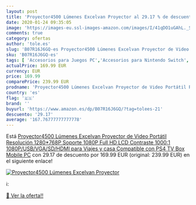 ```yaml
---
layout: post
title: 'Proyector4500 Lúmenes Excelvan Proyector al 29.17 % de descuento'
date: 2020-01-24 09:35:05
image: 'https://images-eu.ssl-images-amazon.com/images/I/41qDO1uGAhL._SL400_.jpg'
comments: true
category: ofertas
author: 'tole.es'
slug: 'B07R16J6GQ-es Proyector4500 Lúmenes Excelvan Proyector de Video Portátil...'
sku: 'B07R16J6GQ-es'
tags: [ 'Accesorios para Juegos PC','Accesorios para Nintendo Switch','Accesorios para PlayStation 4','Almacenamiento de datos','Almacenamiento de datos externo','Discos duros externos','Electrónica','Hardware y juegos para Nintendo Switch','Hardware y juegos para PlayStation 4','Informática','Juegos y Accesorios para PC','Memoria para Nintendo Switch','Tarjetas de memoria','Tarjetas microSD','Videojuegos','Volantes para PC','ps4', ]
actualPrice: 169.99 EUR
currency: EUR
price: 169.99
comparePrice: 239.99 EUR
prodname: 'Proyector4500 Lúmenes Excelvan Proyector de Video Portátil Resolución 1280*768P Soporte 1080P Full HD LCD Contraste 1000:1 1080P/USB/VGA/SD/HDMI para Viajes y casa Compatible con PS4 TV Box Mobile PC'
country: 'es'
flag: '🇪🇸'
brand: ''
buyurl: 'https://www.amazon.es/dp/B07R16J6GQ/?tag=tolees-21'
descuento: '29.17'
average: '167.76777777777778'
---
```


Está [Proyector4500 Lúmenes Excelvan Proyector de Video Portátil Resolución 1280*768P Soporte 1080P Full HD LCD Contraste 1000:1 1080P/USB/VGA/SD/HDMI para Viajes y casa Compatible con PS4 TV Box Mobile PC](https://www.amazon.es/dp/B07R16J6GQ/?tag=tolees-21) con 29.17 de descuento por 169.99 EUR (original: 239.99 EUR) en el siguiente enlace!

[![Proyector4500 Lúmenes Excelvan Proyector](https://images-eu.ssl-images-amazon.com/images/I/41qDO1uGAhL._SL400_.jpg)](https://www.amazon.es/dp/B07R16J6GQ/?tag=tolees-21)

ℹ️:


[🛒 Ver la oferta!!](https://www.amazon.es/dp/B07R16J6GQ/?tag=tolees-21)
